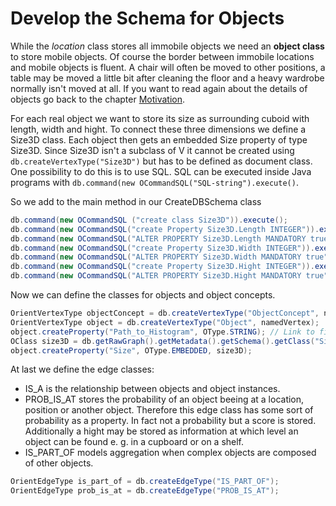 # Develop the Schema for Objects

While the *location* class stores all immobile objects we need an **object class** to store mobile objects. Of course the border between immobile locations and mobile objects is fluent. A chair will often be moved to other positions, a table may be moved a little bit after cleaning the floor and a heavy wardrobe normally isn't moved at all. If you want to read again about the details of objects go back to the chapter [Motivation](motivation.md#Objects-and-Object-Concepts).

For each real object we want to store its size as surrounding cuboid with length, width and hight. To connect these three dimensions we define a Size3D class. Each object then gets an embedded Size property of type Size3D. Since Size3D isn't a subclass of V it cannot be created using ``db.createVertexType("Size3D")`` but has to be defined as document class. One possibility to do this is to use SQL. SQL can be executed inside Java programs with ``db.command(new OCommandSQL("SQL-string").execute()``. 

So we add to the main method in our CreateDBSchema class
```java
db.command(new OCommandSQL ("create class Size3D")).execute();
db.command(new OCommandSQL("create Property Size3D.Length INTEGER")).execute(); // length in cm
db.command(new OCommandSQL("ALTER PROPERTY Size3D.Length MANDATORY true")).execute();
db.command(new OCommandSQL("create Property Size3D.Width INTEGER")).execute();
db.command(new OCommandSQL("ALTER PROPERTY Size3D.Width MANDATORY true")).execute();
db.command(new OCommandSQL("create Property Size3D.Hight INTEGER")).execute();
db.command(new OCommandSQL("ALTER PROPERTY Size3D.Hight MANDATORY true")).execute();
```

Now we can define the classes for objects and object concepts.
```java
OrientVertexType objectConcept = db.createVertexType("ObjectConcept", namedVertex); // abstract objects
OrientVertexType object = db.createVertexType("Object", namedVertex);
object.createProperty("Path_to_Histogram", OType.STRING); // Link to file
OClass size3D = db.getRawGraph().getMetadata().getSchema().getClass("Size3D");
object.createProperty("Size", OType.EMBEDDED, size3D);
```

At last we define the edge classes:  
* IS_A is the relationship between objects and object instances.
* PROB_IS_AT stores the probability of an object beeing at a location, position or another object. Therefore this edge class has some sort of probability as a property. In fact not a probability but a score is stored. Additionally a hight may be stored as information at which level an object can be found e. g. in a cupboard or on a shelf.
* IS_PART_OF models aggregation when complex objects are composed of other objects.

```java
OrientEdgeType is_part_of = db.createEdgeType("IS_PART_OF");  
OrientEdgeType prob_is_at = db.createEdgeType("PROB_IS_AT");

```


